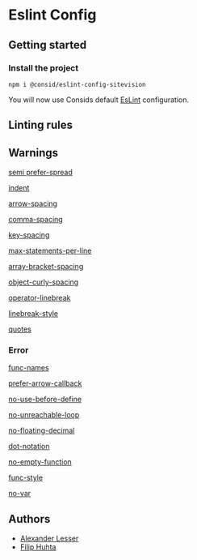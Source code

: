 # Eslint Config 

## Getting started

### Install the project

```
npm i @consid/eslint-config-sitevision
```
You will now use Consids default [EsLint](https://eslint.org/) configuration.

## Linting rules

## Warnings

[semi ](https://eslint.org/docs/latest/rules/semi) 
[prefer-spread ](https://eslint.org/docs/latest/rules/prefer-spread)

[indent ](https://eslint.org/docs/latest/rules/indent)

[arrow-spacing ](https://eslint.org/docs/latest/rules/arrow-spacing)

[comma-spacing ](https://eslint.org/docs/latest/rules/comma-spacing)

[key-spacing ](https://eslint.org/docs/latest/rules/key-spacing)

[max-statements-per-line ](https://eslint.org/docs/latest/rules/max-statements-per-line)

[array-bracket-spacing ](https://eslint.org/docs/latest/rules/array-bracket-spacing)

[object-curly-spacing ](https://eslint.org/docs/latest/rules/object-curly-spacing)

[operator-linebreak ](https://eslint.org/docs/latest/rules/operator-linebreak)

[linebreak-style ](https://eslint.org/docs/latest/rules/linebreak-style)

[quotes ](https://eslint.org/docs/latest/rules/quotes)

### Error

[func-names ](https://eslint.org/docs/latest/rules/func-names)

[prefer-arrow-callback ](https://eslint.org/docs/latest/rules/prefer-arrow-callback)

[no-use-before-define ](https://eslint.org/docs/latest/rules/no-use-before-define)

[no-unreachable-loop ](https://eslint.org/docs/latest/rules/no-unreachable-loop)

[no-floating-decimal ](https://eslint.org/docs/latest/rules/no-floating-decimal)

[dot-notation ](https://eslint.org/docs/latest/rules/dot-notation)

[no-empty-function ](https://eslint.org/docs/latest/rules/no-empty-function)

[func-style ](https://eslint.org/docs/latest/rules/func-style)

[no-var ](https://eslint.org/docs/latest/rules/no-var)

## Authors
- [Alexander Lesser](https://github.com/alexanderlesser)
- [Filip Huhta](https://github.com/filiphuhta)
